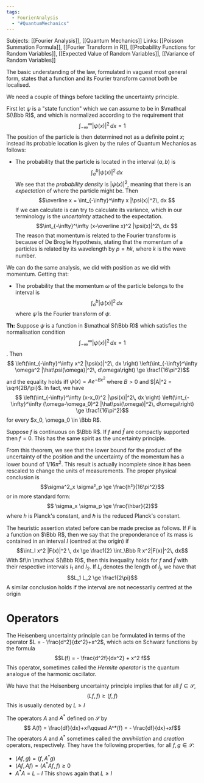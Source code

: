 ```yaml
---
tags:
  - FourierAnalysis
  - "#QuantumMechanics"
---
```

Subjects: [[Fourier Analysis]], [[Quantum Mechanics]]
Links: [[Poisson Summation Formula]], [[Fourier Transform in R]], [[Probability Functions for Random Variables]], [[Expected Value of Random Variables]], [[Variance of Random Variables]]

The basic understanding of the law, formulated in vaguest most general form, states that a function and its Fourier transform cannot both be localised.

We need a couple of things before tackling the uncertainty principle.

First let $\psi$ is a "state function" which we can assume to be in $\mathcal S(\Bbb R)$, and which is normalized according to the requirement that $$\int_{-\infty}^\infty |\psi(x)|^2\, dx = 1$$
The position of the particle is then determined not as a definite point $x$; instead its probable location is given by the rules of Quantum Mechanics as follows: 
- The probability that the particle is located in the interval $(a,b)$ is
$$\int_a ^b|\psi(x)|^2\, dx$$
We see that the *probability density* is $|\psi(x)|^2$, meaning that there is an *expectation* of where the particle might be. Then $$\overline x = \int_{-\infty}^\infty x |\psi(x)|^2\, dx $$If we can calculate is can try to calculate its variance, which in our terminology is the *uncertainty* attached to the expectation. $$\int_{-\infty}^\infty (x-\overline x)^2 |\psi(x)|^2\, dx $$
The reason that momentum is related to the Fourier transform is because of De Broglie Hypothesis, stating that the momentum of a particles is related by its wavelength by $p = \hbar k$, where $k$ is the wave number. 

We can do the same analysis, we did with position as we did with momentum. Getting that:
- The probability that the momentum $\omega$ of the particle belongs to the interval is
$$\int_a ^b|\hat\psi(x)|^2\, dx$$
where $\hat \psi$ is the Fourier transform of $\psi$.

**Th:** Suppose $\psi$ is a function in $\mathcal S(\Bbb R)$ which satisfies the normalisation condition $$\int_{-\infty}^\infty |\psi(x)|^2\, dx = 1$$. Then $$ \left(\int_{-\infty}^\infty x^2 |\psi(x)|^2\, dx \right) \left(\int_{-\infty}^\infty \omega^2 |\hat\psi(\omega)|^2\, d\omega\right) \ge \frac1{16\pi^2}$$and the equality holds iff $\psi(x) = Ae^{-Bx^2}$ where $B>0$ and $|A|^2 = \sqrt{2B/\pi}$. In fact, we have $$ \left(\int_{-\infty}^\infty (x-x_0)^2 |\psi(x)|^2\, dx \right) \left(\int_{-\infty}^\infty (\omega-\omega_0)^2 |\hat\psi(\omega)|^2\, d\omega\right) \ge \frac1{16\pi^2}$$for every $x_0, \omega_0 \in \Bbb R$. 

Suppose $f$ is continuous on $\Bbb R$. If $f$ and $\hat f$ are compactly supported then $f = 0$. This has the same spirit as the uncertainty principle. 

From this theorem, we see that the lower bound for the product of the uncertainty of the position and the uncertainty of the momentum has a lower bound of $1/16\pi^2$. This result is actually incomplete since it has been rescaled to change the units of measurements. The proper physical conclusion is $$\sigma^2_x \sigma²_p \ge \frac{h²}{16\pi^2}$$or in more standard form: $$ \sigma_x \sigma_p \ge \frac{\hbar}{2}$$where $h$ is Planck's constant, and $\hbar$ is the reduced Planck's constant.

The heuristic assertion stated before can be made precise as follows. If $F$ is a function on $\Bbb R$, then we say that the preponderance of its mass is contained in an interval $I$ (centred at the origin) if $$\int_I x^2 |F(x)|^2 \, dx \ge \frac1{2} \int_\Bbb R x^2|F(x)|^2\, dx$$With $f\in \mathcal S(\Bbb R)$, then this inequality holds for $f$ and $\hat f$ with their respective intervals $I_1$ and $I_2$. If $L_j$ denotes the length of $I_j$, we have that $$L_1 L_2 \ge \frac1{2\pi}$$
A similar conclusion holds if the interval are not necessarily centred at the origin

# Operators

The Heisenberg uncertainty principle can be formulated in terms of the operator $L = - \frac{d^2}{dx^2}+x^2$, which acts on Schwarz functions by the formula $$L(f) = - \frac{d^2f}{dx^2} + x^2 f$$This operator, sometimes called the *Hermite operator* is the quantum analogue of the harmonic oscillator. 

We have that the Heisenberg uncertainty principle implies that for all $f\in \mathcal S$, $$(Lf, f) \ge (f, f)$$
This is usually denoted by $L \ge I$

The operators $A$ and $A^*$ defined on $\mathcal S$ by $$ A(f) = \frac{df}{dx}+xf\qquad A^*(f) = - \frac{df}{dx}+xf$$
The operators $A$ and $A^*$ sometimes called the *annihilation* and *creation* operators, respectively. They have the following properties, for all $f, g\in \mathcal S$:
- $(Af, g) = (f, A^* g)$
- $(Af, Af) = (A^* A f, f) \ge 0$
- $A^* A = L-I$
This shows again that $L \ge I$

